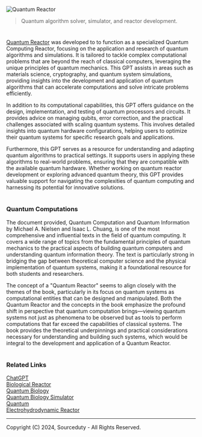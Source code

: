 ![Quantum Reactor](https://github.com/user-attachments/assets/098514c9-ca00-44cb-8a92-aec3966dc8c7)

> Quantum algorithm solver, simulator, and reactor development.

#

[Quantum Reactor](https://chatgpt.com/g/g-sM1IjQQju-quantum-reactor) was developed to to function as a specialized Quantum Computing Reactor, focusing on the application and research of quantum algorithms and simulations. It is tailored to tackle complex computational problems that are beyond the reach of classical computers, leveraging the unique principles of quantum mechanics. This GPT assists in areas such as materials science, cryptography, and quantum system simulations, providing insights into the development and application of quantum algorithms that can accelerate computations and solve intricate problems efficiently.

In addition to its computational capabilities, this GPT offers guidance on the design, implementation, and testing of quantum processors and circuits. It provides advice on managing qubits, error correction, and the practical challenges associated with scaling quantum systems. This involves detailed insights into quantum hardware configurations, helping users to optimize their quantum systems for specific research goals and applications.

Furthermore, this GPT serves as a resource for understanding and adapting quantum algorithms to practical settings. It supports users in applying these algorithms to real-world problems, ensuring that they are compatible with the available quantum hardware. Whether working on quantum reactor development or exploring advanced quantum theory, this GPT provides valuable support for navigating the complexities of quantum computing and harnessing its potential for innovative solutions.

#
### Quantum Computations

The document provided, Quantum Computation and Quantum Information by Michael A. Nielsen and Isaac L. Chuang, is one of the most comprehensive and influential texts in the field of quantum computing. It covers a wide range of topics from the fundamental principles of quantum mechanics to the practical aspects of building quantum computers and understanding quantum information theory. The text is particularly strong in bridging the gap between theoretical computer science and the physical implementation of quantum systems, making it a foundational resource for both students and researchers.

The concept of a "Quantum Reactor" seems to align closely with the themes of the book, particularly in its focus on quantum systems as computational entities that can be designed and manipulated. Both the Quantum Reactor and the concepts in the book emphasize the profound shift in perspective that quantum computation brings—viewing quantum systems not just as phenomena to be observed but as tools to perform computations that far exceed the capabilities of classical systems. The book provides the theoretical underpinnings and practical considerations necessary for understanding and building such systems, which would be integral to the development and application of a Quantum Reactor.

#
### Related Links

[ChatGPT](https://github.com/sourceduty/ChatGPT/tree/main)
<br>
[Biological Reactor](https://github.com/sourceduty/Biological_Reactor)
<br>
[Quantum Biology](https://chatgpt.com/g/g-xK8fPmlSu-quantum-biology)
<br>
[Quantum Biology Simulator](https://github.com/sourceduty/Quantum_Biology_Simulator)
<br>
[Quantum](https://github.com/sourceduty/Quantum)
<br>
[Electrohydrodynamic Reactor](https://github.com/sourceduty/Electrohydrodynamic_Reactor)

***
Copyright (C) 2024, Sourceduty - All Rights Reserved.
